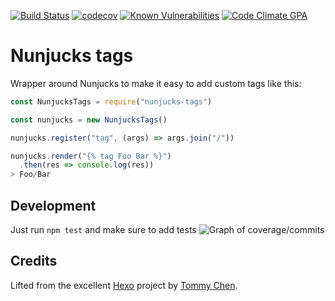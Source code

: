 [![Build Status](https://travis-ci.org/gaggle/nunjucks-tags.svg?branch=enable-travis)](https://travis-ci.org/gaggle/nunjucks-tags)
[![codecov](https://codecov.io/gh/gaggle/nunjucks-tags/branch/master/graph/badge.svg)](https://codecov.io/gh/gaggle/nunjucks-tags)
[![Known Vulnerabilities](https://snyk.io/test/github/gaggle/nunjucks-tags/badge.svg)](https://snyk.io/test/github/gaggle/nunjucks-tags)
[![Code Climate GPA](https://codeclimate.com/github/gaggle/nunjucks-tags/badges/gpa.svg)](https://codeclimate.com/github/gaggle/nunjucks-tags)

# Nunjucks tags
Wrapper around Nunjucks to make it easy to add custom tags like this:

```javascript
const NunjucksTags = require("nunjucks-tags")

const nunjucks = new NunjucksTags()

nunjucks.register("tag", (args) => args.join("/"))

nunjucks.render("{% tag Foo Bar %}")
  .then(res => console.log(res))
> Foo/Bar
```

## Development
Just run `npm test` and make sure to add tests 
![Graph of coverage/commits](https://codecov.io/gh/gaggle/nunjucks-tags/branch/master/graphs/commits.svg)

## Credits
Lifted from the excellent [Hexo] project by [Tommy Chen].

[Hexo]: https://hexo.io
[Tommy Chen]: https://github.com/tommy351
